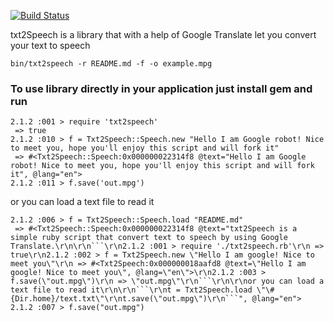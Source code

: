 [![Build Status](https://travis-ci.org/rudkovskyi/txt2speech.svg?branch=master)](https://travis-ci.org/rudkovsky/txt2speech)

txt2Speech is a library that with a help of Google Translate let you convert your text to speech

```
bin/txt2speech -r README.md -f -o example.mpg
```

### To use library directly in your application just install gem and run

```
2.1.2 :001 > require 'txt2speech'
 => true
2.1.2 :010 > f = Txt2Speech::Speech.new "Hello I am Google robot! Nice to meet you, hope you'll enjoy this script and will fork it"
 => #<Txt2Speech::Speech:0x000000022314f8 @text="Hello I am Google robot! Nice to meet you, hope you'll enjoy this script and will fork it", @lang="en">
2.1.2 :011 > f.save('out.mpg')
```

or you can load a text file to read it

```
2.1.2 :006 > f = Txt2Speech::Speech.load "README.md"
 => #<Txt2Speech::Speech:0x000000022314f8 @text="txt2Speech is a simple ruby script that convert text to speech by using Google Translate.\r\n\r\n```\r\n2.1.2 :001 > require './txt2speech.rb'\r\n => true\r\n2.1.2 :002 > f = Txt2Speech.new \"Hello I am google! Nice to meet you\"\r\n => #<Txt2Speech:0x000000018aafd8 @text=\"Hello I am google! Nice to meet you\", @lang=\"en\">\r\n2.1.2 :003 > f.save(\"out.mpg\")\r\n => \"out.mpg\"\r\n```\r\n\r\nor you can load a text file to read it\r\n\r\n```\r\nt = Txt2Speech.load \"\#{Dir.home}/text.txt\"\r\nt.save(\"out.mpg\")\r\n```", @lang="en">
2.1.2 :007 > f.save("out.mpg")
```
